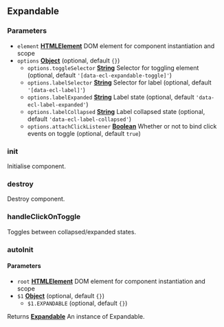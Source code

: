 <!-- Generated by documentation.js. Update this documentation by updating the source code. -->

## Expandable

### Parameters

- `element` **[HTMLElement][1]** DOM element for component instantiation and scope
- `options` **[Object][2]** (optional, default `{}`)
  - `options.toggleSelector` **[String][3]** Selector for toggling element (optional, default `'[data-ecl-expandable-toggle]'`)
  - `options.labelSelector` **[String][3]** Selector for label (optional, default `'[data-ecl-label]'`)
  - `options.labelExpanded` **[String][3]** Label state (optional, default `'data-ecl-label-expanded'`)
  - `options.labelCollapsed` **[String][3]** Label collapsed state (optional, default `'data-ecl-label-collapsed'`)
  - `options.attachClickListener` **[Boolean][4]** Whether or not to bind click events on toggle (optional, default `true`)

### init

Initialise component.

### destroy

Destroy component.

### handleClickOnToggle

Toggles between collapsed/expanded states.

### autoInit

#### Parameters

- `root` **[HTMLElement][1]** DOM element for component instantiation and scope
- `$1` **[Object][2]** (optional, default `{}`)
  - `$1.EXPANDABLE` (optional, default `{}`)

Returns **[Expandable][5]** An instance of Expandable.

[1]: https://developer.mozilla.org/docs/Web/HTML/Element
[2]: https://developer.mozilla.org/docs/Web/JavaScript/Reference/Global_Objects/Object
[3]: https://developer.mozilla.org/docs/Web/JavaScript/Reference/Global_Objects/String
[4]: https://developer.mozilla.org/docs/Web/JavaScript/Reference/Global_Objects/Boolean
[5]: #expandable
